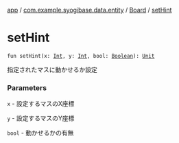 [app](../../index.md) / [com.example.syogibase.data.entity](../index.md) / [Board](index.md) / [setHint](./set-hint.md)

# setHint

`fun setHint(x: `[`Int`](https://kotlinlang.org/api/latest/jvm/stdlib/kotlin/-int/index.html)`, y: `[`Int`](https://kotlinlang.org/api/latest/jvm/stdlib/kotlin/-int/index.html)`, bool: `[`Boolean`](https://kotlinlang.org/api/latest/jvm/stdlib/kotlin/-boolean/index.html)`): `[`Unit`](https://kotlinlang.org/api/latest/jvm/stdlib/kotlin/-unit/index.html)

指定されたマスに動かせるか設定

### Parameters

`x` - 設定するマスのX座標

`y` - 設定するマスのY座標

`bool` - 動かせるかの有無
